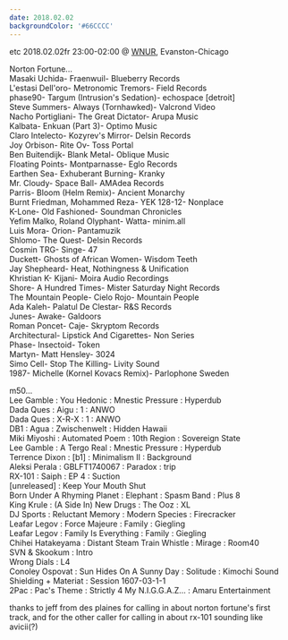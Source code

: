 ```yaml
---
date: 2018.02.02
backgroundColor: '#66CCCC'
---
```


etc 2018.02.02fr 23:00-02:00 @ [WNUR](http://www.wnur.org/), Evanston-Chicago  

Norton Fortune...  
Masaki Uchida- Fraenwuil- Blueberry Records  
L'estasi Dell'oro- Metronomic Tremors- Field Records  
phase90- Targum (Intrusion's Sedation)- echospace \[detroit\]  
Steve Summers- Always (Tornhawked)- Valcrond Video  
Nacho Portigliani- The Great Dictator- Arupa Music  
Kalbata- Enkuan (Part 3)- Optimo Music  
Claro Intelecto- Kozyrev's Mirror- Delsin Records  
Joy Orbison- Rite Ov- Toss Portal  
Ben Buitendijk- Blank Metal- Oblique Music  
Floating Points- Montparnasse- Eglo Records  
Earthen Sea- Exhuberant Burning- Kranky  
Mr. Cloudy- Space Ball- AMAdea Records  
Parris- Bloom (Helm Remix)- Ancient Monarchy  
Burnt Friedman, Mohammed Reza- YEK 128-12- Nonplace  
K-Lone- Old Fashioned- Soundman Chronicles  
Yefim Malko, Roland Olyphant- Watta- minim.all  
Luis Mora- Orion- Pantamuzik  
Shlomo- The Quest- Delsin Records  
Cosmin TRG- Singe- 47  
Duckett- Ghosts of African Women- Wisdom Teeth  
Jay Shepheard- Heat, Nothingness & Unification  
Khristian K- Kijani- Moira Audio Recordings  
Shore- A Hundred Times- Mister Saturday Night Records  
The Mountain People- Cielo Rojo- Mountain People  
Ada Kaleh- Palatul De Clestar- R&S Records  
Junes- Awake- Galdoors  
Roman Poncet- Caje- Skryptom Records  
Architectural- Lipstick And Cigarettes- Non Series  
Phase- Insectoid- Token  
Martyn- Matt Hensley- 3024  
Simo Cell- Stop The Killing- Livity Sound  
1987- Michelle (Kornel Kovacs Remix)- Parlophone Sweden  

m50...  
Lee Gamble : You Hedonic : Mnestic Pressure : Hyperdub  
Dada Ques : Aigu : 1 : ANWO  
Dada Ques : X-R-X : 1 : ANWO  
DB1 : Agua : Zwischenwelt : Hidden Hawaii  
Miki Miyoshi : Automated Poem : 10th Region : Sovereign State  
Lee Gamble : A Tergo Real : Mnestic Pressure : Hyperdub  
Terrence Dixon : \[b1\] : Minimalism II : Background  
Aleksi Perala : GBLFT1740067 : Paradox : trip  
RX-101 : Saiph : EP 4 : Suction  
\[unreleased\] : Keep Your Mouth Shut  
Born Under A Rhyming Planet : Elephant : Spasm Band : Plus 8  
King Krule : (A Side In) New Drugs : The Ooz : XL  
DJ Sports : Reluctant Memory : Modern Species : Firecracker  
Leafar Legov : Force Majeure : Family : Giegling  
Leafar Legov : Family Is Everything : Family : Giegling  
Chihei Hatakeyama : Distant Steam Train Whistle : Mirage : Room40  
SVN & Skookum : Intro  
Wrong Dials : L4  
Conoley Ospovat : Sun Hides On A Sunny Day : Solitude : Kimochi Sound  
Shielding + Materiat : Session 1607-03-1-1  
2Pac : Pac's Theme : Strictly 4 My N.I.G.G.A.Z... : Amaru Entertainment  


thanks to jeff from des plaines for calling in about norton fortune's first track, and for the other caller for calling in about rx-101 sounding like avicii(?)